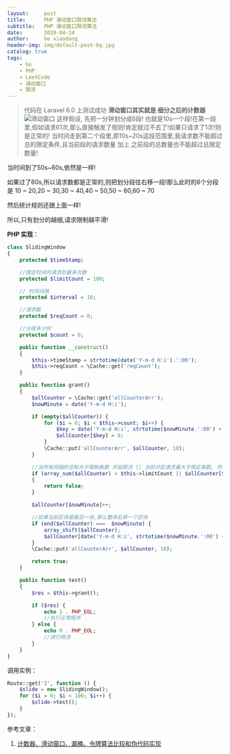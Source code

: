 ```yaml
---
layout:     post
title:      PHP 滑动窗口限流算法
subtitle:   PHP 滑动窗口限流算法
date:       2020-04-24
author:     he xiaodong
header-img: img/default-post-bg.jpg
catalog: true
tags:
    - Go
    - PHP
    - LeetCode
    - 滑动窗口
    - 限流
---
```


> 代码在 Laravel 6.0 上测试成功
**滑动窗口其实就是 细分之后的计数器**
![滑动窗口](https://alpha2016.github.io/img/2020-04-24-slide-window.jpg)
这样假设, 先把一分钟划分成6段! 也就是10s一个段!在第一段里,假如请求61次,那么直接触发了规则!肯定就过不去了!如果只请求了1次!则是正常的! 当时间走到第二个段里,即10s~20s这段范围里,我请求数不能超过总的限定条件,且当前段的请求数量 加上 之前段的总数量也不能超过总限定数量!

当时间到了50s~60s,依然是一样!

如果过了60s,所以请求数都是正常的,则把划分段往右移一段!那么此时的6个分段是 10 ~ 20,20 ~ 30,30 ~ 40,40 ~ 50,50 ~ 60,60 ~ 70

然后统计规则还跟上面一样!

所以,只有划分的越细,请求限制越平滑!



**PHP 实现**：
```php
class SlidingWindow
{
    protected $timeStamp;

    //限定时间内请求的最多次数
    protected $limitCount = 100;

    // 时间间隔
    protected $interval = 10;

    //请求数
    protected $reqCount = 0;

    //分成多少份
    protected $count = 6;

    public function __construct()
    {
        $this->timeStamp = strtotime(date('Y-m-d H:i').':00');
        $this->reqCount = \Cache::get('reqCount');
    }

    public function grant()
    {
        $allCounter = \Cache::get('allCounterArr');
        $nowMinute = date('Y-m-d H:i');

        if (empty($allCounter)) {
            for ($i = 0; $i < $this->count; $i++) {
                $key = date('Y-m-d H:i', strtotime($nowMinute.':00') +  ($i * 60));
                $allCounter[$key] = 0;
            }
            \Cache::put('allCounterArr', $allCounter, 10);
        }

        //当所有间隔的总和大于限制条数 开始限流 || 当前分区请求量大于限定条数, 开始限流
        if (array_sum($allCounter) > $this->limitCount || $allCounter[$nowMinute] > $this->limitCount)
        {
            return false;
        }

        $allCounter[$nowMinute]++;

        //如果当前区块是最后一块,那么整体右移一个区块
        if (end($allCounter) ===  $nowMinute) {
            array_shift($allCounter);
            $allCounter[date('Y-m-d H:i', strtotime($nowMinute.':00') + 60)] = 0;
        }
        \Cache::put('allCounterArr', $allCounter, 10);

        return true;
    }

    public function test()
    {
        $res = $this->grant();

        if ($res) {
            echo 1 . PHP_EOL;
            //执行正常程序
        } else {
            echo 0 . PHP_EOL;
            //进行限流
        }
    }
}

```

调用实例：
```php
Route::get('2', function () {
    $slide = new SlidingWindow();
    for ($i = 0; $i < 106; $i++) {
        $slide->test();
    }
});
```

参考文章：
1. [计数器、滑动窗口、漏桶、令牌算法比较和伪代码实现](https://www.iphpt.com/detail/106)
